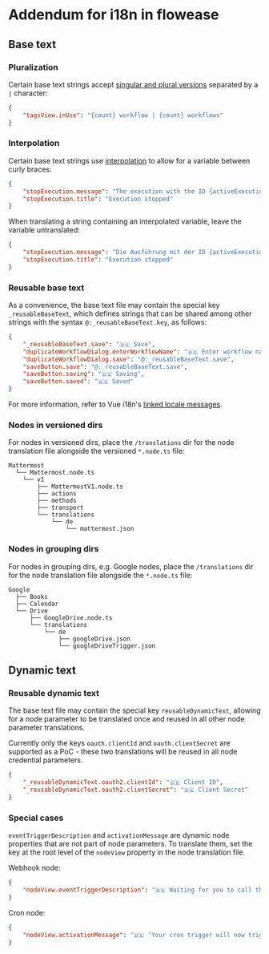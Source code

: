 # Addendum for i18n in flowease

## Base text

### Pluralization

Certain base text strings accept [singular and plural versions](https://kazupon.github.io/vue-i18n/guide/pluralization.html) separated by a `|` character:

```json
{
	"tagsView.inUse": "{count} workflow | {count} workflows"
}
```

### Interpolation

Certain base text strings use [interpolation](https://kazupon.github.io/vue-i18n/guide/formatting.html#named-formatting) to allow for a variable between curly braces:

```json
{
	"stopExecution.message": "The execution with the ID {activeExecutionId} got stopped!",
	"stopExecution.title": "Execution stopped"
}
```

When translating a string containing an interpolated variable, leave the variable untranslated:

```json
{
	"stopExecution.message": "Die Ausführung mit der ID {activeExecutionId} wurde gestoppt",
	"stopExecution.title": "Execution stopped"
}
```

### Reusable base text

As a convenience, the base text file may contain the special key `_reusableBaseText`, which defines strings that can be shared among other strings with the syntax `@:_reusableBaseText.key`, as follows:

```json
{
	"_reusableBaseText.save": "🇩🇪 Save",
	"duplicateWorkflowDialog.enterWorkflowName": "🇩🇪 Enter workflow name",
	"duplicateWorkflowDialog.save": "@:_reusableBaseText.save",
	"saveButton.save": "@:_reusableBaseText.save",
	"saveButton.saving": "🇩🇪 Saving",
	"saveButton.saved": "🇩🇪 Saved"
}
```

For more information, refer to Vue i18n's [linked locale messages](https://kazupon.github.io/vue-i18n/guide/messages.html#linked-locale-messages).

### Nodes in versioned dirs

For nodes in versioned dirs, place the `/translations` dir for the node translation file alongside the versioned `*.node.ts` file:

```
Mattermost
  └── Mattermost.node.ts
    └── v1
        ├── MattermostV1.node.ts
        ├── actions
        ├── methods
        ├── transport
        └── translations
            └── de
                └── mattermost.json
```

### Nodes in grouping dirs

For nodes in grouping dirs, e.g. Google nodes, place the `/translations` dir for the node translation file alongside the `*.node.ts` file:

```
Google
  ├── Books
  ├── Calendar
  └── Drive
      ├── GoogleDrive.node.ts
      └── translations
          └── de
              ├── googleDrive.json
              └── googleDriveTrigger.json
```

## Dynamic text

### Reusable dynamic text

The base text file may contain the special key `reusableDynamicText`, allowing for a node parameter to be translated once and reused in all other node parameter translations.

Currently only the keys `oauth.clientId` and `oauth.clientSecret` are supported as a PoC - these two translations will be reused in all node credential parameters.

```json
{
	"_reusableDynamicText.oauth2.clientId": "🇩🇪 Client ID",
	"_reusableDynamicText.oauth2.clientSecret": "🇩🇪 Client Secret"
}
```

### Special cases

`eventTriggerDescription` and `activationMessage` are dynamic node properties that are not part of node parameters. To translate them, set the key at the root level of the `nodeView` property in the node translation file.

Webhook node:

```json
{
	"nodeView.eventTriggerDescription": "🇩🇪 Waiting for you to call the Test URL"
}
```

Cron node:

```json
{
	"nodeView.activationMessage": "🇩🇪 'Your cron trigger will now trigger executions on the schedule you have defined."
}
```
